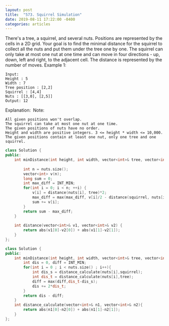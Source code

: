 ```yaml
---
layout: post
title:  "573. Squirrel Simulation"
date: 2019-08-11 17:22:00 -0400
categories: articles
---
```


There's a tree, a squirrel, and several nuts. Positions are represented by the cells in a 2D grid. Your goal is to find the minimal distance for the squirrel to collect all the nuts and put them under the tree one by one. The squirrel can only take at most one nut at one time and can move in four directions - up, down, left and right, to the adjacent cell. The distance is represented by the number of moves.
Example 1:
```
Input: 
Height : 5
Width : 7
Tree position : [2,2]
Squirrel : [4,4]
Nuts : [[3,0], [2,5]]
Output: 12
```
Explanation:
​​​​​
Note:
```
All given positions won't overlap.
The squirrel can take at most one nut at one time.
The given positions of nuts have no order.
Height and width are positive integers. 3 <= height * width <= 10,000.
The given positions contain at least one nut, only one tree and one squirrel.
```
```c++
class Solution {
public:
    int minDistance(int height, int width, vector<int>& tree, vector<int>& squirrel, vector<vector<int>>& nuts) {
        
        int n = nuts.size();
        vector<int> v(n);
        long sum = 0;
        int max_diff = INT_MIN;
        for(int i = 0; i < n; ++i) {
            v[i] = distance(nuts[i], tree)*2;
            max_diff = max(max_diff, v[i]/2 - distance(squirrel, nuts[i]));
            sum += v[i];
        }
        return sum - max_diff;
    }
    
    int distance(vector<int>& v1, vector<int>& v2) {
        return abs(v1[0]-v2[0]) + abs(v1[1]-v2[1]); 
    }
};
```
```c++
class Solution {
public:
    int minDistance(int height, int width, vector<int>& tree, vector<int>& squirrel, vector<vector<int>>& nuts) {
        int dis = 0, diff = INT_MIN;
        for(int i = 0 ; i < nuts.size() ; i++){
            int dis_s = distance_calculate(nuts[i],squirrel);
            int dis_t = distance_calculate(nuts[i],tree);
            diff = max(diff,dis_t-dis_s);
            dis += 2*dis_t;
        }
        return dis - diff;
    }
    int distance_calculate(vector<int>& n1, vector<int>& n2){
        return abs(n1[0]-n2[0]) + abs(n1[1]-n2[1]);
    }
};
```